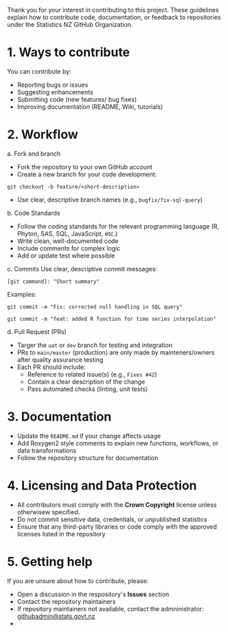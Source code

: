 Thank you for your interest in contributing to this project.
These guidelines explain how to contribute code, documentation, or feedback to repositories under the Statistics NZ GitHub Organization.

# 1. Ways to contribute

You can contribute by:

* Reporting bugs or issues
* Suggesting enhancements
* Submitting code (new features/ bug fixes)
* Improving documentation (README, Wiki, tutorials)

# 2. Workflow
a. Fork and branch
* Fork the repository to your own GitHub account
* Create a new branch for your code development:

```
git checkout -b feature/<short-description>
```

* Use clear, descriptive branch names (e.g., ```bugfix/fix-sql-query```)

b. Code Standards
* Follow the coding standards for the relevant programming language (R, Phyton, SAS, SQL, JavaScript, etc.)
* Write clean, well-documented code
* Include comments for complex logic
* Add or update test where possible

c. Commits
Use clear, descriptive commit messages:
```
[git command]: "Short summary"
```
Examples: 
```
git commit -m "Fix: corrected null handling in SQL query"

git commit -m "feat: added R function for time series interpolation"
```

d. Pull Request (PRs)
* Targer the ```uat``` or ```dev``` branch for testing and integration
* PRs to ```main/master``` (production) are only made by mainteners/owners after quality assurance testing
* Each PR should include:
  - Reference to related issue(s) (e.g., ```Fixes #42```)
  - Contain a clear description of the change
  - Pass automated checks (linting, unit tests)

# 3. Documentation
* Update the ```README.md``` if your change affects usage
* Add Roxygen2 style comments to explain new functions, workflows, or data transformations
* Follow the repository structure for documentation

# 4. Licensing and Data Protection
* All contributors must comply with the **Crown Copyright** license unless otherwisew specified.
* Do not commit sensitive data, credentials, or unpublished statistics
* Ensure that any third-party libraries or code comply with the approved licenses listed in the repository

# 5. Getting help
If you are unsure about how to contribute, please:

* Open a discussion in the respository's **Issues** section
* Contact the repository maintainers
* If repository maintainers not available, contact the admninistrator: githubadmin@stats.govt.nz
* 
